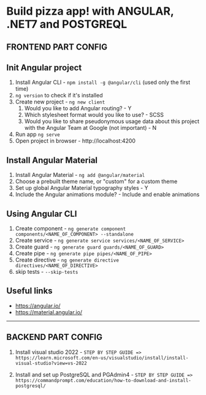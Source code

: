 # Build pizza app! with ANGULAR, .NET7 and POSTGREQL 

## FRONTEND PART CONFIG 

## Init Angular project
1. Install Angular CLI - `npm install -g @angular/cli` (used only the first time)
2. `ng version` to check if it's installed
3. Create new project - `ng new client`
   1. Would you like to add Angular routing? - Y
   2. Which stylesheet format would you like to use? - SCSS
   3. Would you like to share pseudonymous usage data about this project with the Angular Team
      at Google (not important) - N
4. Run app `ng serve`
5. Open project in browser - http://localhost:4200

## Install Angular Material
1. Install Angular Material - `ng add @angular/material`
2. Choose a prebuilt theme name, or "custom" for a custom theme
3. Set up global Angular Material typography styles - Y
4.  Include the Angular animations module? - Include and enable animations

## Using Angular CLI
1. Create component - `ng generate component components/<NAME_OF_COMPONENT> --standalone`
2. Create service - `ng generate service services/<NAME_OF_SERVICE>`
3. Create guard - `ng generate guard guards/<NAME_OF_GUARD>`
4. Create pipe - `ng generate pipe pipes/<NAME_OF_PIPE>`
5. Create directive - `ng generate directive directives/<NAME_OF_DIRECTIVE>`
6. skip tests - `--skip-tests`

## Useful links
- https://angular.io/
- https://material.angular.io/

_____________________________________________________________
## BACKEND PART CONFIG 

1. Install visual studio 2022 - `STEP BY STEP GUIDE => https://learn.microsoft.com/en-us/visualstudio/install/install-visual-studio?view=vs-2022`

2. Install and set up PostgreSQL and PGAdmin4 - `STEP BY STEP GUIDE => https://commandprompt.com/education/how-to-download-and-install-postgresql/`
